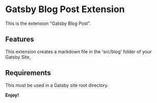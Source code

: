 # Gatsby Blog Post Extension

This is the extension "Gatsby Blog Post".

## Features

This extension creates a markdown file in the 'src/blog' folder of your Gatsby Site,

## Requirements

This must be used in a Gatsby site root directory.

**Enjoy!**
